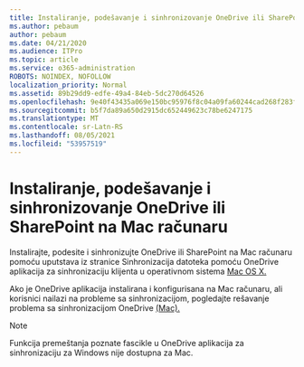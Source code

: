 ```yaml
---
title: Instaliranje, podešavanje i sinhronizovanje OneDrive ili SharePoint na Mac računaru
ms.author: pebaum
author: pebaum
ms.date: 04/21/2020
ms.audience: ITPro
ms.topic: article
ms.service: o365-administration
ROBOTS: NOINDEX, NOFOLLOW
localization_priority: Normal
ms.assetid: 89b29dd9-edfe-49a4-84eb-5dc270d64526
ms.openlocfilehash: 9e40f43435a069e150bc95976f8c04a09fa60244cad268f283f326c1df363704
ms.sourcegitcommit: b5f7da89a650d2915dc652449623c78be6247175
ms.translationtype: MT
ms.contentlocale: sr-Latn-RS
ms.lasthandoff: 08/05/2021
ms.locfileid: "53957519"
---
```

# <a name="install-setup-and-sync-onedrive-or-sharepoint-files-on-mac"></a>Instaliranje, podešavanje i sinhronizovanje OneDrive ili SharePoint na Mac računaru 

Instalirajte, podesite i sinhronizujte OneDrive ili SharePoint na Mac računaru pomoću uputstava iz stranice Sinhronizacija datoteka pomoću OneDrive aplikacija za sinhronizaciju klijenta u operativnom sistema [Mac OS X.](https://support.office.com/article/sync-files-with-the-onedrive-sync-client-on-mac-os-x-d11b9f29-00bb-4172-be39-997da46f913f)

Ako je OneDrive aplikacija instalirana i konfigurisana na Mac računaru, ali korisnici nailazi na probleme sa sinhronizacijom, pogledajte rešavanje problema sa sinhronizacijom OneDrive [(Mac).](https://support.office.com/article/fix-onedrive-sync-problems-on-a-mac-af3012d7-13ec-4ac9-bbb1-ebcd2a0cd756)

> [!NOTE]
> Funkcija premeštanja poznate fascikle u OneDrive aplikacija za sinhronizaciju za Windows nije dostupna za Mac.




